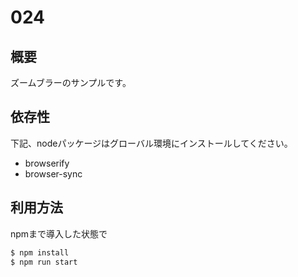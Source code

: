 # 024

## 概要

ズームブラーのサンプルです。

## 依存性

下記、nodeパッケージはグローバル環境にインストールしてください。

- browserify
- browser-sync

## 利用方法

npmまで導入した状態で

``` sh
$ npm install
$ npm run start
```
